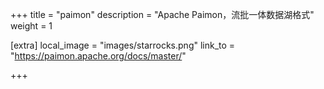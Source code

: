 +++
title = "paimon"
description = "Apache Paimon，流批一体数据湖格式"
weight = 1

[extra]
local_image = "images/starrocks.png"
link_to = "https://paimon.apache.org/docs/master/"

+++

